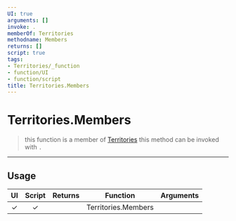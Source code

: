 ```yaml
---
UI: true
arguments: []
invoke: .
memberOf: Territories
methodname: Members
returns: []
script: true
tags:
- Territories/_function
- function/UI
- function/script
title: Territories.Members
---
```

# Territories.Members
> this function is a member of [Territories](civ-6/lua/Territories.md)
> this method can be invoked with `.`
-----
## Usage
|  UI | Script | Returns | Function | Arguments |
|:---:|:------:|-------:|:--------:|:---------|
|✓|✓||Territories.Members||
